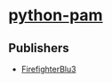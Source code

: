 # [python-pam](https://pypi.org/project/python-pam)



## Publishers
- [FirefighterBlu3](https://pypi.org/user/FirefighterBlu3)

